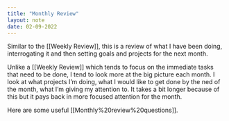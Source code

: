 ```yaml
---
title: "Monthly Review"
layout: note
date: 02-09-2022
---
```


Similar to the [[Weekly Review]], this is a review of what I have been doing, interrogating it and then setting goals and projects for the next month. 

Unlike a [[Weekly Review]] which tends to focus on the immediate tasks that need to be done, I tend to look more at the big picture each month. I look at what projects I’m doing, what I would like to get done by the ned of the month, what I’m giving my attention to.  It takes a bit longer because of this but it pays back in more focused attention for the month.

Here are some useful [[Monthly%20review%20questions]].